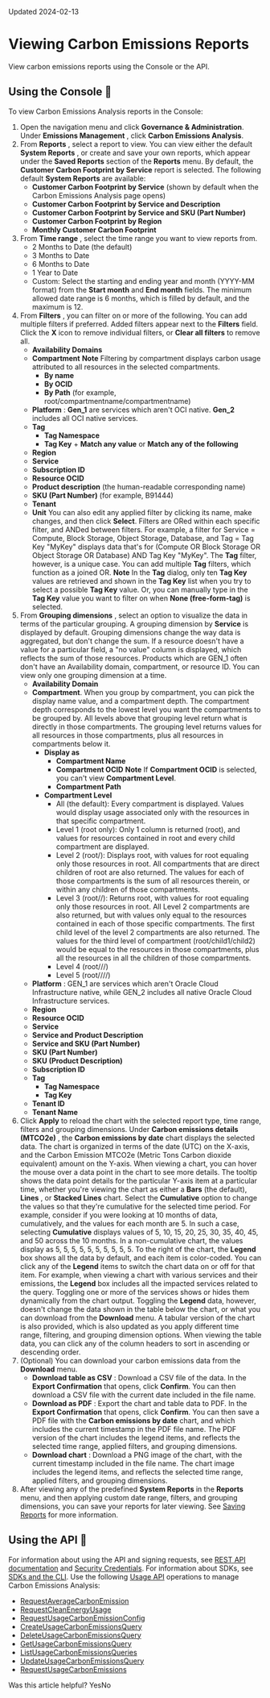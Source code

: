 Updated 2024-02-13
# Viewing Carbon Emissions Reports
View carbon emissions reports using the Console or the API.
## Using the Console 🔗 
To view Carbon Emissions Analysis reports in the Console:
  1. Open the navigation menu and click **Governance & Administration**. Under **Emissions Management** , click **Carbon Emissions Analysis**.
  2. From **Reports** , select a report to view. You can view either the default **System Reports** , or create and save your own reports, which appear under the **Saved Reports** section of the **Reports** menu. By default, the **Customer Carbon Footprint by Service** report is selected.
The following default **System Reports** are available:
     * **Customer Carbon Footprint by Service** (shown by default when the Carbon Emissions Analysis page opens)
     * **Customer Carbon Footprint by Service and Description**
     * **Customer Carbon Footprint by Service and SKU (Part Number)**
     * **Customer Carbon Footprint by Region**
     * **Monthly Customer Carbon Footprint**
  3. From **Time range** , select the time range you want to view reports from.
     * 2 Months to Date (the default)
     * 3 Months to Date
     * 6 Months to Date
     * 1 Year to Date
     * Custom: Select the starting and ending year and month (YYYY-MM format) from the **Start month** and **End month** fields. The minimum allowed date range is 6 months, which is filled by default, and the maximum is 12.
  4. From **Filters** , you can filter on or more of the following. You can add multiple filters if preferred. Added filters appear next to the **Filters** field. Click the **X** icon to remove individual filters, or **Clear all filters** to remove all.
     * **Availability Domains**
     * **Compartment**
**Note** Filtering by compartment displays carbon usage attributed to all resources in the selected compartments.
       * **By name**
       * **By OCID**
       * **By Path** (for example, root/compartmentname/compartmentname)
     * **Platform** : **Gen_1** are services which aren't OCI native. **Gen_2** includes all OCI native services.
     * **Tag**
       * **Tag Namespace**
       * **Tag Key** + **Match any value** or **Match any of the following**
     * **Region**
     * **Service**
     * **Subscription ID**
     * **Resource OCID**
     * **Product description** (the human-readable corresponding name) 
     * **SKU (Part Number)** (for example, B91444)
     * **Tenant**
     * **Unit**
You can also edit any applied filter by clicking its name, make changes, and then click **Select**.
Filters are ORed within each specific filter, and ANDed between filters. For example, a filter for Service = Compute, Block Storage, Object Storage, Database, and Tag = Tag Key "MyKey" displays data that's for (Compute OR Block Storage OR Object Storage OR Database) AND Tag Key "MyKey".
The **Tag** filter, however, is a unique case. You can add multiple **Tag** filters, which function as a joined OR.
**Note** In the **Tag** dialog, only ten **Tag Key** values are retrieved and shown in the **Tag Key** list when you try to select a possible **Tag Key** value. Or, you can manually type in the **Tag Key** value you want to filter on when **None (free-form-tag)** is selected.
  5. From **Grouping dimensions** , select an option to visualize the data in terms of the particular grouping. A grouping dimension by **Service** is displayed by default. Grouping dimensions change the way data is aggregated, but don't change the sum. If a resource doesn't have a value for a particular field, a "no value" column is displayed, which reflects the sum of those resources. Products which are GEN_1 often don't have an Availability domain, compartment, or resource ID. You can view only one grouping dimension at a time.
     * **Availability Domain**
     * **Compartment**. When you group by compartment, you can pick the display name value, and a compartment depth. The compartment depth corresponds to the lowest level you want the compartments to be grouped by. All levels above that grouping level return what is directly in those compartments. The grouping level returns values for all resources in those compartments, plus all resources in compartments below it. 
       * **Display as**
         * **Compartment Name**
         * **Compartment OCID**
**Note** If **Compartment OCID** is selected, you can't view **Compartment Level**.
         * **Compartment Path**
       * **Compartment Level**
         * All (the default): Every compartment is displayed. Values would display usage associated only with the resources in that specific compartment. 
         * Level 1 (root only): Only 1 column is returned (root), and values for resources contained in root and every child compartment are displayed. 
         * Level 2 (root/<value>): Displays root, with values for root equaling only those resources in root. All compartments that are direct children of root are also returned. The values for each of those compartments is the sum of all resources therein, or within any children of those compartments. 
         * Level 3 (root/<value>/<value>): Returns root, with values for root equaling only those resources in root. All Level 2 compartments are also returned, but with values only equal to the resources contained in each of those specific compartments. The first child level of the level 2 compartments are also returned. The values for the third level of compartment (root/child1/child2) would be equal to the resources in those compartments, plus all the resources in all the children of those compartments. 
         * Level 4 (root/<value>/<value>/<value>) 
         * Level 5 (root/<value>/<value>/<value>/<value>)
     * **Platform** : GEN_1 are services which aren't Oracle Cloud Infrastructure native, while GEN_2 includes all native Oracle Cloud Infrastructure services.
     * **Region**
     * **Resource OCID**
     * **Service**
     * **Service and Product Description**
     * **Service and SKU (Part Number)**
     * **SKU (Part Number)**
     * **SKU (Product Description)**
     * **Subscription ID**
     * **Tag**
       * **Tag Namespace**
       * **Tag Key**
     * **Tenant ID**
     * **Tenant Name**
  6. Click **Apply** to reload the chart with the selected report type, time range, filters and grouping dimensions.
Under **Carbon emissions details (MTCO2e)** , the **Carbon emissions by date** chart displays the selected data. The chart is organized in terms of the date (UTC) on the X-axis, and the Carbon Emission MTCO2e (Metric Tons Carbon dioxide equivalent) amount on the Y-axis. When viewing a chart, you can hover the mouse over a data point in the chart to see more details. The tooltip shows the data point details for the particular Y-axis item at a particular time, whether you're viewing the chart as either a **Bars** (the default), **Lines** , or **Stacked Lines** chart.
Select the **Cumulative** option to change the values so that they're cumulative for the selected time period. For example, consider if you were looking at 10 months of data, cumulatively, and the values for each month are 5. In such a case, selecting **Cumulative** displays values of 5, 10, 15, 20, 25, 30, 35, 40, 45, and 50 across the 10 months. In a non-cumulative chart, the values display as 5, 5, 5, 5, 5, 5, 5, 5, 5, 5.
To the right of the chart, the **Legend** box shows all the data by default, and each item is color-coded. You can click any of the **Legend** items to switch the chart data on or off for that item. For example, when viewing a chart with various services and their emissions, the **Legend** box includes all the impacted services related to the query. Toggling one or more of the services shows or hides them dynamically from the chart output. Toggling the **Legend** data, however, doesn't change the data shown in the table below the chart, or what you can download from the **Download** menu.
A tabular version of the chart is also provided, which is also updated as you apply different time range, filtering, and grouping dimension options. When viewing the table data, you can click any of the column headers to sort in ascending or descending order.
  7. (Optional) You can download your carbon emissions data from the **Download** menu.
     * **Download table as CSV** : Download a CSV file of the data. In the **Export Confirmation** that opens, click **Confirm**. You can then download a CSV file with the current date included in the file name.
     * **Download as PDF** : Export the chart and table data to PDF. In the **Export Confirmation** that opens, click **Confirm**. You can then save a PDF file with the **Carbon emissions by date** chart, and which includes the current timestamp in the PDF file name. The PDF version of the chart includes the legend items, and reflects the selected time range, applied filters, and grouping dimensions.
     * **Download chart** : Download a PNG image of the chart, with the current timestamp included in the file name. The chart image includes the legend items, and reflects the selected time range, applied filters, and grouping dimensions.
  8. After viewing any of the predefined **System Reports** in the **Reports** menu, and then applying custom date range, filters, and grouping dimensions, you can save your reports for later viewing. See [Saving Reports](https://docs.oracle.com/en-us/iaas/Content/General/Tasks/carbon-analysis-savingreports.htm#carbon-analysis-savingreports "Use the Report actions menu in Carbon Emissions Analysis to create a saved report.") for more information.


## Using the API 🔗 
For information about using the API and signing requests, see [REST API documentation](https://docs.oracle.com/iaas/Content/API/Concepts/usingapi.htm) and [Security Credentials](https://docs.oracle.com/iaas/Content/General/Concepts/credentials.htm). For information about SDKs, see [SDKs and the CLI](https://docs.oracle.com/iaas/Content/API/Concepts/sdks.htm).
Use the following [Usage API](https://docs.oracle.com/iaas/api/#/en/usage/) operations to manage Carbon Emissions Analysis:
  * [RequestAverageCarbonEmission](https://docs.oracle.com/iaas/api/#/en/usage/latest/AverageCarbonEmission/RequestAverageCarbonEmission)
  * [RequestCleanEnergyUsage](https://docs.oracle.com/iaas/api/#/en/usage/latest/CleanEnergyUsage/RequestCleanEnergyUsage)
  * [RequestUsageCarbonEmissionConfig](https://docs.oracle.com/iaas/api/#/en/usage/latest/Configuration/RequestUsageCarbonEmissionConfig)
  * [CreateUsageCarbonEmissionsQuery](https://docs.oracle.com/iaas/api/#/en/usage/latest/UsageCarbonEmissionsQuery/CreateUsageCarbonEmissionsQuery)
  * [DeleteUsageCarbonEmissionsQuery](https://docs.oracle.com/iaas/api/#/en/usage/latest/UsageCarbonEmissionsQuery/DeleteUsageCarbonEmissionsQuery)
  * [GetUsageCarbonEmissionsQuery](https://docs.oracle.com/iaas/api/#/en/usage/latest/UsageCarbonEmissionsQuery/GetUsageCarbonEmissionsQuery)
  * [ListUsageCarbonEmissionsQueries](https://docs.oracle.com/iaas/api/#/en/usage/latest/UsageCarbonEmissionsQuery/ListUsageCarbonEmissionsQueries)
  * [UpdateUsageCarbonEmissionsQuery](https://docs.oracle.com/iaas/api/#/en/usage/latest/UsageCarbonEmissionsQuery/UpdateUsageCarbonEmissionsQuery)
  * [RequestUsageCarbonEmissions](https://docs.oracle.com/iaas/api/#/en/usage/latest/UsageCarbonEmissionSummary/RequestUsageCarbonEmissions)


Was this article helpful?
YesNo

